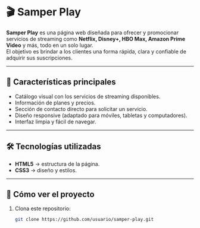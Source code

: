 # 🎬 Samper Play

**Samper Play** es una página web diseñada para ofrecer y promocionar servicios de streaming como **Netflix, Disney+, HBO Max, Amazon Prime Video** y más, todo en un solo lugar.  
El objetivo es brindar a los clientes una forma rápida, clara y confiable de adquirir sus suscripciones.

---

## 📌 Características principales

- Catálogo visual con los servicios de streaming disponibles.
- Información de planes y precios.
- Sección de contacto directo para solicitar un servicio.
- Diseño responsive (adaptado para móviles, tabletas y computadores).
- Interfaz limpia y fácil de navegar.

---

## 🛠️ Tecnologías utilizadas

- **HTML5** → estructura de la página.  
- **CSS3** → diseño y estilos.   

---

## 🚀 Cómo ver el proyecto

1. Clona este repositorio:
   ```bash
   git clone https://github.com/usuario/samper-play.git
